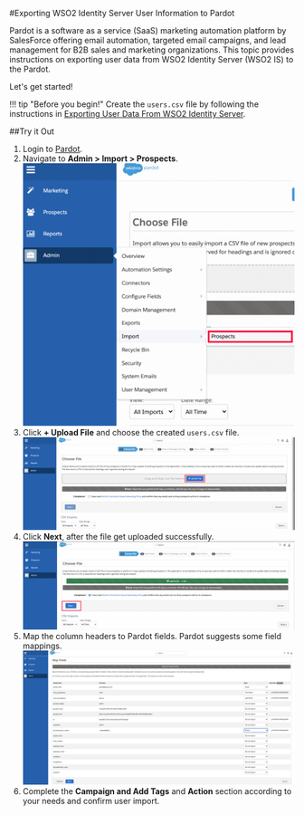 #Exporting WSO2 Identity Server User Information to Pardot

Pardot is a software as a service (SaaS) marketing automation platform by SalesForce offering email automation,
targeted email campaigns, and lead management for B2B sales and marketing organizations. This topic provides 
instructions on exporting user data from WSO2 Identity Server (WSO2 IS) to the Pardot. 

Let's get started!

!!! tip "Before you begin!"
    Create the `users.csv` file by following the instructions in 
    [Exporting User Data From WSO2 Identity Server](../learn/exporting-user-data-from-wso2-is.md).

##Try it Out

1. Login to [Pardot](https://pi.pardot.com/).
2. Navigate to **Admin > Import > Prospects**.
    ![import-prospect-in-paradot](../assets/img/tutorials/import-prospect-in-paradot.png)
3. Click **+ Upload File** and choose the created `users.csv` file.
    ![upload-file-in-paradot](../assets/img/tutorials/upload-file-in-paradot.png)
4. Click **Next**, after the file get uploaded successfully.
    ![proceed-after-file-uploading-paradot](../assets/img/tutorials/proceed-after-file-uploading-paradot.png)
5. Map the column headers to Pardot fields. Pardot suggests some field mappings.
    ![map-fields-in-pardot](../assets/img/tutorials/map-fields-in-pardot.png)
6. Complete the **Campaign and Add Tags** and **Action** section according to your needs and confirm user import.
